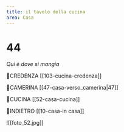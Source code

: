 ```yaml
---
title: il tavolo della cucina
area: Casa
---
```

# 44
_Qui è dove si mangia_

👀CREDENZA [[103-cucina-credenza]]

👣CAMERINA [[47-casa-verso_camerina|47]]

👣CUCINA [[52-casa-cucina]]

👣INDIETRO [[10-casa-in casa]]

![[foto_52.jpg]]
